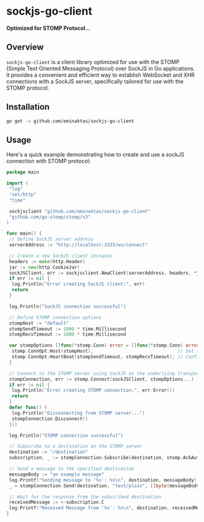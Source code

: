 # sockjs-go-client

**Optimized for STOMP Protocol...**

## Overview

`sockjs-go-client` is a client library optimized for use with the STOMP (Simple Text Oriented Messaging Protocol) over SockJS in Go applications. It provides a convenient and efficient way to establish WebSocket and XHR connections with a SockJS server, specifically tailored for use with the STOMP protocol.

## Installation

```bash
go get -u github.com/eminaktas/sockjs-go-client
```

## Usage

Here's a quick example demonstrating how to create and use a sockJS connection with STOMP protocol:

```go
package main

import (
 "log"
 "net/http"
 "time"

 sockjsclient "github.com/eminaktas/sockjs-go-client"
 "github.com/go-stomp/stomp/v3"
)

func main() {
 // Define SockJS server address
 serverAddress := "http://localhost:3333/ws/connect"

 // Create a new SockJS client instance
 headers := make(http.Header)
 jar := new(http.CookieJar)
 sockJSClient, err := sockjsclient.NewClient(serverAddress, headers, *jar)
 if err != nil {
  log.Println("Error creating SockJS client:", err)
  return
 }

 log.Println("SockJS connection successful")

 // Define STOMP connection options
 stompHost := "default"
 stompSendTimeout := 1000 * time.Millisecond
 stompRecvTimeout := 1000 * time.Millisecond

 var stompOptions []func(*stomp.Conn) error = []func(*stomp.Conn) error{
  stomp.ConnOpt.Host(stompHost),                               // Set the host for the STOMP connection
  stomp.ConnOpt.HeartBeat(stompSendTimeout, stompRecvTimeout), // Configure heartbeats
 }

 // Connect to the STOMP server using SockJS as the underlying transport
 stompConnection, err := stomp.Connect(sockJSClient, stompOptions...)
 if err != nil {
  log.Println("Error creating STOMP connection:", err.Error())
  return
 }
 defer func() {
  log.Println("Disconnecting from STOMP server...")
  stompConnection.Disconnect()
 }()

 log.Println("STOMP connection successful")

 // Subscribe to a destination on the STOMP server
 destination := "/destination"
 subscription, _ := stompConnection.Subscribe(destination, stomp.AckAuto)

 // Send a message to the specified destination
 messageBody := "an example message"
 log.Printf("Sending message to '%s': %s\n", destination, messageBody)
 _ = stompConnection.Send(destination, "text/plain", []byte(messageBody))

 // Wait for the response from the subscribed destination
 receivedMessage := <-subscription.C
 log.Printf("Received Message from '%s': %s\n", destination, receivedMessage.Body)
}
```
